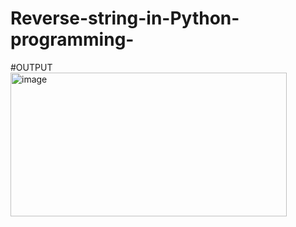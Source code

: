 # Reverse-string-in-Python-programming-
#OUTPUT
<img width="442" height="230" alt="image" src="https://github.com/user-attachments/assets/db990738-53e7-49eb-82df-bfca97839957" />
